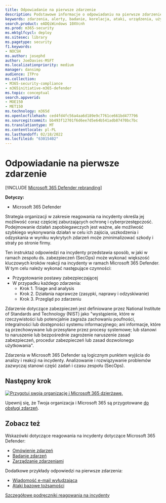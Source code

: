 ```yaml
---
title: Odpowiadanie na pierwsze zdarzenie
description: Podstawowe informacje o odpowiadaniu na pierwsze zdarzenie w aplikacji Microsoft 365 Defender.
keywords: zdarzenia, alerty, badanie, korelacja, ataki, urządzenia, użytkownicy, tożsamości, tożsamość, skrzynka pocztowa, poczta e-mail, 365, microsoft, m365, reagowanie na incydenty, cyberataki, samoocena, rampa, wskocz, reagowanie na incydenty
search.product: eADQiWindows 10XVcnh
ms.prod: m365-security
ms.mktglfcycl: deploy
ms.sitesec: library
ms.pagetype: security
f1.keywords:
- NOCSH
ms.author: josephd
author: JoeDavies-MSFT
ms.localizationpriority: medium
manager: dansimp
audience: ITPro
ms.collection:
- M365-security-compliance
- m365initiative-m365-defender
ms.topic: conceptual
search.appverid:
- MOE150
- MET150
ms.technology: m365d
ms.openlocfilehash: ced4fd4fc56a4aa6d189e9c7761ce661bd477796
ms.sourcegitcommit: bb493f12701f6d6ee7d5e64b541adb87470bc7bc
ms.translationtype: MT
ms.contentlocale: pl-PL
ms.lasthandoff: 02/18/2022
ms.locfileid: "63015402"
---
```

# <a name="responding-to-your-first-incident"></a>Odpowiadanie na pierwsze zdarzenie

[!INCLUDE [Microsoft 365 Defender rebranding](../includes/microsoft-defender.md)]

**Dotyczy:**
- Microsoft 365 Defender

Strategia organizacji w zakresie reagowania na incydenty określa jej możliwość coraz częściej zaburzających ochronę i cyberprzestępczość. Podejmowanie działań zapobiegawczych jest ważne, ale możliwość szybkiego wykonywania działań w celu ich zajścia, uszkodzenia i odzyskania w wyniku wykrytych zdarzeń może zminimalizować szkody i straty po stronie firmy.

Ten instruktaż odpowiedzi na incydenty przedstawia sposób, w jaki w ramach zespołu ds. zabezpieczeń (SecOps) może wykonać większość kluczowych kroków reakcji na incydenty w ramach Microsoft 365 Defender. W tym celu należy wykonać następujące czynności:

- Przygotowanie postawy zabezpieczającej
- W przypadku każdego zdarzenia:
  - Krok 1. Triage and analysis
  - Krok 2. Działania naprawcze (zasypki, naprawy i odzyskiwanie)
  - Krok 3. Przegląd po zdarzeniu

Zdarzenie dotyczące zabezpieczeń jest definiowane przez National Institute of Standards and Technology (NIST) jako "wystąpienie, które w rzeczywistości lub potencjalnie zagraża zachowaniu poufności, integralności lub dostępności systemu informacyjnego; ani informacje, które są przechowywane lub przesyłane przez procesy systemowe; lub stanowi to naruszenie lub bezpośrednie zagrożenie naruszenie zasad zabezpieczeń, procedur zabezpieczeń lub zasad dozwolonego użytkowania".

Zdarzenia w Microsoft 365 Defender są logicznym punktem wyjścia do analizy i reakcji na incydenty. Analizowanie i rozwiązywanie problemów zazwyczaj stanowi część zadań i czasu zespołu (SecOps).

## <a name="next-step"></a>Następny krok

[![Przygotuj swoją organizację i Microsoft 365 dzierżawę.](../../media/first-incident-overview/first-incident-path.png)](first-incident-prepare.md)

Upewnij się, że Twoja organizacja i Microsoft 365 są przygotowane [do obsługi zdarzeń](first-incident-prepare.md).

## <a name="see-also"></a>Zobacz też

Wskazówki dotyczące reagowania na incydenty dotyczące Microsoft 365 Defender:

- [Omówienie zdarzeń](incidents-overview.md)
- [Badanie zdarzeń](investigate-incidents.md)
- [Zarządzanie zdarzeniami](manage-incidents.md)

Dodatkowe przykłady odpowiedzi na pierwsze zdarzenia:

- [Wiadomość e-mail wyłudzająca](first-incident-path-phishing.md)
- [Ataki bazowe tożsamości](first-incident-path-identity.md)

[Szczegółowe podręczniki reagowania na incydenty](/security/compass/incident-response-playbooks)


